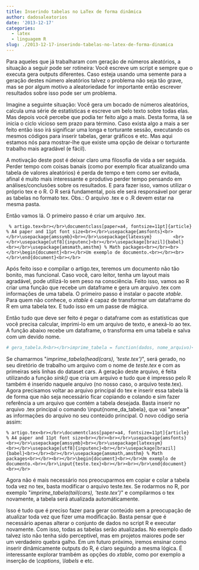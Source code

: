 ```yaml
---
title: Inserindo tabelas no LaTex de forma dinâmica
author: dadosaleatorios
date: '2013-12-17'
categories:
  - latex
  - linguagem R
slug: ./2013-12-17-inserindo-tabelas-no-latex-de-forma-dinamica
---
```


Para aqueles que já trabalharam com geração de números aleatórios, a situação a seguir pode ser rotineira: Você escreve um script e sempre que o executa gera outputs diferentes. Caso esteja usando uma semente para a geração destes número aleatórios talvez o problema não seja tão grave, mas se por algum motivo a aleatoriedade for importante então escrever resultados sobre isso pode ser um problema.

Imagine a seguinte situação: Você gera um bocado de números aleatórios, calcula uma série de estatísticas e escreve um belo texto sobre todas elas. Mas depois você percebe que podia ter feito algo a mais. Desta forma, lá se inicia o ciclo vicioso sem prazo para término. Caso exista algo a mais a ser feito então isso irá significar uma longa e torturante sessão, executando os mesmos códigos para inserir tabelas, gerar gráficos e etc. Mas aqui estamos nós para mostrar-lhe que existe uma opção de deixar o torturante trabalho mais agradável (e fácil).

A motivação deste post é deixar claro uma filosofia de vida a ser seguida. Perder tempo com coisas banais (como por exemplo ficar atualizando uma tabela de valores aleatórios) é perda de tempo e tem como ser evitada, afinal é muito mais interessante e produtivo perder tempo pensando em análises/conclusões sobre os resultados.  E para fazer isso, vamos utilizar o próprio tex e o R. O R será fundamental, pois ele será responsável por gerar as tabelas no formato tex. Obs.: O arquivo .tex e o .R devem estar na mesma pasta.

Então vamos lá. O primeiro passo é criar um arquivo .tex.

     % artigo.tex<br></br>\documentclass[paper=a4, fontsize=11pt]{article} % A4 paper and 11pt font size<br></br>\usepackage{amsfonts}<br></br>\usepackage{amssymb}<br></br>\usepackage{latexsym}        <br></br>\usepackage[utf8]{inputenc}<br></br>\usepackage[brazil]{babel}<br></br>\usepackage{amsmath,amsthm} % Math packages<br></br><br></br>\begin{document}<br></br>Um exemplo de documento.<br></br><br></br>\end{document}<br></br>

Após feito isso e compilar o artigo.tex, teremos um documento não tão bonito, mas funcional. Caso você, caro leitor, tenha um layout mais agradável, pode utilizá-lo sem peso na consciência. Feito isso, vamos ao R criar uma função que recebe um dataframe e gera um arquivo .tex com informações de uma tabela. O primeiro passo é instalar o pacote _xtable_. Para quem não conhece, o _xtable_ é capaz de transformar um dataframe do R em uma tabela tex. E tudo isso em um passe de mágica.

Então tudo que deve ser feito é pegar o dataframe com as estatísticas que você precisa calcular, imprimi-lo em um arquivo de texto, e anexá-lo ao tex. A função abaixo recebe um dataframe, o transforma em uma tabela e salva com um devido nome.

```r
# gera_tabela.R<br></br>imprime_tabela = function(dados, nome_arquivo)<br></br>{<br></br>    dataframe_tex = xtable::xtable(dados)<br></br>    sink(nome_arquivo)<br></br>    print(dataframe_tex)<br></br>    sink()<br></br>}<br></br><br></br>imprime_tabela(head(cars), 'teste.tex')<br></br><br></br>
```

Se chamarmos "_imprime_tabela(head(cars), 'teste.tex')_", será gerado, no seu diretório de trabalho um arquivo com o nome de _teste.tex_ e com as primeiras seis linhas do dataset cars. A geração deste arquivo, é feita utilizando a função _sink()_ que cria um arquivo e tudo que é impresso pelo R também é inserido naquele arquivo (no nosso caso, o arquivo teste.tex). Agora precisamos voltar ao arquivo principal do tex e inserir essa tabela lá de forma que não seja necessário ficar copiando e colando e sim fazer referência a um arquivo que contém a tabela desejada. Basta inserir no arquivo .tex principal o comando \input{nome_da_tabela}, que vai "anexar" as informações do arquivo no seu conteúdo principal. O novo código seria assim:

    % artigo.tex<br></br>\documentclass[paper=a4, fontsize=11pt]{article} % A4 paper and 11pt font size<br></br><br></br>\usepackage{amsfonts}<br></br>\usepackage{amssymb}<br></br>\usepackage{latexsym}        <br></br>\usepackage[utf8]{inputenc}<br></br>\usepackage[brazil]{babel}<br></br><br></br>\usepackage{amsmath,amsthm} % Math packages<br></br><br></br>\begin{document}<br></br>Um exemplo de documento.<br></br>\input{teste.tex}<br></br><br></br>\end{document}<br></br>

Agora não é mais necessário nos preocuparmos em copiar e colar a tabela toda vez no tex, basta modificar o arquivo teste.tex. Se rodarmos no R, por exemplo  "_imprime_tabela(tail(cars), 'teste.tex')_" e compilarmos o tex novamente, a tabela será atualizada automáticamente.

Isso é tudo que é preciso fazer para gerar conteúdo sem a preocupação de atualizar toda vez que fizer uma modificação. Basta pensar que é necessário apenas alterar o conjunto de dados no script R e executar novamente. Com isso, todas as tabelas serão atualizadas. No exemplo dado talvez isto não tenha sido perceptível, mas em projetos maiores pode ser um verdadeiro quebra galho. Em um futuro próximo, iremos ensinar como inserir dinâmicamente outputs do R, é claro seguindo a mesma lógica. É interessante explorar trambém as opções do _xtable_, como por exemplo a inserção de _\captions_, _\labels_ e etc.
